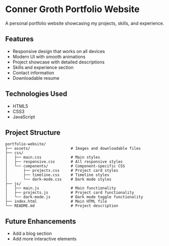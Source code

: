 # Conner Groth Portfolio Website

A personal portfolio website showcasing my projects, skills, and experience.

## Features

- Responsive design that works on all devices
- Modern UI with smooth animations
- Project showcase with detailed descriptions
- Skills and experience section
- Contact information
- Downloadable resume

## Technologies Used

- HTML5
- CSS3
- JavaScript

## Project Structure

```
portfolio-website/
├── assets/                  # Images and downloadable files
├── css/
│   ├── main.css             # Main styles 
│   ├── responsive.css       # All responsive styles
│   └── components/          # Component-specific CSS
│       ├── projects.css     # Project card styles
│       ├── timeline.css     # Timeline styles
│       └── dark-mode.css    # Dark mode styles
├── js/
│   ├── main.js              # Main functionality 
│   ├── projects.js          # Project card functionality
│   └── dark-mode.js         # Dark mode toggle functionality
├── index.html               # Main HTML file
└── README.md                # Project description
```

## Future Enhancements

- Add a blog section
- Add more interactive elements
